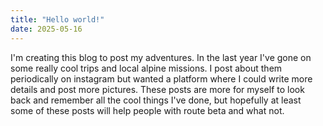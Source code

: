 ```yaml
---
title: "Hello world!"
date: 2025-05-16
---
```


I'm creating this blog to post my adventures. In the last year I've gone on some really cool trips and local alpine missions. I post about them periodically on instagram but wanted a platform where I could write more details and post more pictures. These posts are more for myself to look back and remember all the cool things I've done, but hopefully at least some of these posts will help people with route beta and what not. 